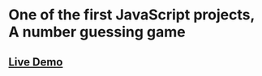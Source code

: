 # One of the first JavaScript projects, A number guessing game
## [Live Demo](https://arslan2591.github.io/guessMyNumber/)
